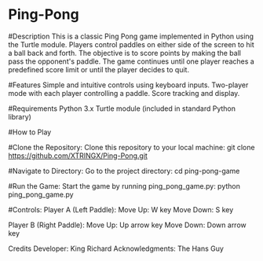 # Ping-Pong

#Description
This is a classic Ping Pong game implemented in Python using the Turtle module. Players control paddles on either side of the screen to hit a ball back and forth. 
The objective is to score points by making the ball pass the opponent's paddle. 
The game continues until one player reaches a predefined score limit or until the player decides to quit.

#Features
Simple and intuitive controls using keyboard inputs.
Two-player mode with each player controlling a paddle.
Score tracking and display.

#Requirements
Python 3.x
Turtle module (included in standard Python library)

#How to Play

#Clone the Repository: Clone this repository to your local machine:
git clone https://github.com/XTRINGX/Ping-Pong.git

#Navigate to Directory: Go to the project directory:
cd ping-pong-game

#Run the Game: Start the game by running ping_pong_game.py:
python ping_pong_game.py

#Controls:
Player A (Left Paddle):
Move Up: W key
Move Down: S key

Player B (Right Paddle):
Move Up: Up arrow key
Move Down: Down arrow key

Credits
Developer: King Richard
Acknowledgments: The Hans Guy
